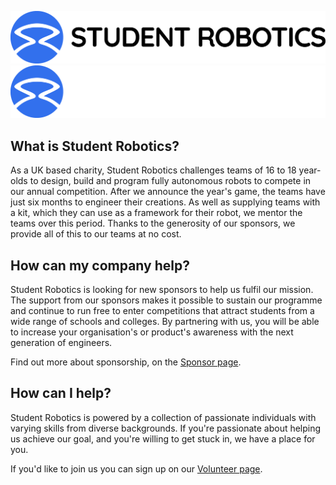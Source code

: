 ![Student Robotics Logo](/images/logo-text-light.png#gh-light-mode-only)![Student Robotics Logo](/images/logo-text-dark.png#gh-dark-mode-only)

## What is Student Robotics?

As a UK based charity, Student Robotics challenges teams of 16 to 18 year-olds to design, build and program fully autonomous robots to compete in our annual competition. After we announce the year's game, the teams have just six months to engineer their creations. As well as supplying teams with a kit, which they can use as a framework for their robot, we mentor the teams over this period. Thanks to the generosity of our sponsors, we provide all of this to our teams at no cost.

## How can my company help?

Student Robotics is looking for new sponsors to help us fulfil our mission. The support from our sponsors makes it possible to sustain our programme and continue to run free to enter competitions that attract students from a wide range of schools and colleges. By partnering with us, you will be able to increase your organisation's or product's awareness with the next generation of engineers.

Find out more about sponsorship, on the [Sponsor page](https://studentrobotics.org/sponsor/).

## How can I help?

Student Robotics is powered by a collection of passionate individuals with varying skills from diverse backgrounds. If you're passionate about helping us achieve our goal, and you're willing to get stuck in, we have a place for you.

If you'd like to join us you can sign up on our [Volunteer page](https://studentrobotics.org/volunteer/).
